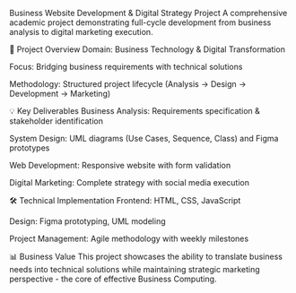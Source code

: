 Business Website Development & Digital Strategy Project
A comprehensive academic project demonstrating full-cycle development from business analysis to digital marketing execution.

🎯 Project Overview
Domain: Business Technology & Digital Transformation

Focus: Bridging business requirements with technical solutions

Methodology: Structured project lifecycle (Analysis → Design → Development → Marketing)

💡 Key Deliverables
Business Analysis: Requirements specification & stakeholder identification

System Design: UML diagrams (Use Cases, Sequence, Class) and Figma prototypes

Web Development: Responsive website with form validation

Digital Marketing: Complete strategy with social media execution

🛠 Technical Implementation
Frontend: HTML, CSS, JavaScript

Design: Figma prototyping, UML modeling

Project Management: Agile methodology with weekly milestones

📊 Business Value
This project showcases the ability to translate business needs into technical solutions while maintaining strategic marketing perspective - the core of effective Business Computing.

